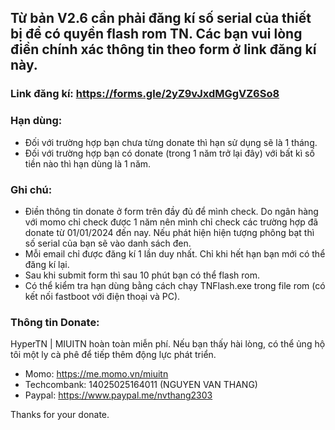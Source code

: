 ## Từ bản V2.6 cần phải đăng kí số serial của thiết bị để có quyền flash rom TN. Các bạn vui lòng điền chính xác thông tin theo form ở link đăng kí này.
### Link đăng kí: https://forms.gle/2yZ9vJxdMGgVZ6So8
### Hạn dùng:
- Đối với trường hợp bạn chưa từng donate thì hạn sử dụng sẽ là 1 tháng.
- Đối với trường hợp bạn có donate (trong 1 năm trở lại đây) với bất kì số tiền nào thì hạn dùng là 1 năm.
### Ghi chú:
- Điền thông tin donate ở form trên đầy đủ để mình check. Do ngân hàng với momo chỉ check được 1 năm nên mình chỉ check các trường hợp đã donate từ 01/01/2024 đến nay. Nếu phát hiện hiện tượng phông bạt thì số serial của bạn sẽ vào danh sách đen.
- Mỗi email chỉ được đăng kí 1 lần duy nhất. Chỉ khi hết hạn bạn mới có thể đăng kí lại.
- Sau khi submit form thì sau 10 phút bạn có thể flash rom.
- Có thể kiểm tra hạn dùng bằng cách chạy TNFlash.exe trong file rom (có kết nối fastboot với điện thoại và PC).
### Thông tin Donate:
HyperTN | MIUITN hoàn toàn miễn phí. Nếu bạn thấy hài lòng, có thể ủng hộ tôi một ly cà phê để tiếp thêm động lực phát triển.
- Momo: https://me.momo.vn/miuitn
- Techcombank: 14025025164011 (NGUYEN VAN THANG)
- Paypal: https://www.paypal.me/nvthang2303

Thanks for your donate.
